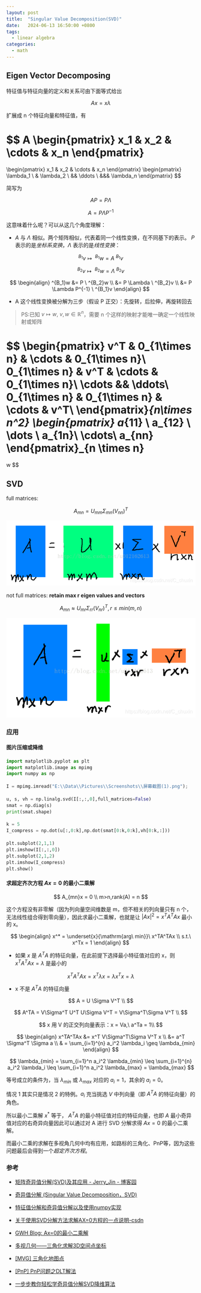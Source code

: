 ```yaml
---
layout: post
title:  "Singular Value Decomposition(SVD)"
date:   2024-06-13 16:50:00 +0800
tags: 
  - linear algebra
categories:
  - math
---
```


## Eigen Vector Decomposing

特征值与特征向量的定义和关系可由下面等式给出

$$
Ax = x\lambda
$$

扩展成 n 个特征向量和特征值，有

$$
A
\begin{pmatrix}
x_1 & x_2 & \cdots & x_n
\end{pmatrix}
=
\begin{pmatrix}
x_1 & x_2 & \cdots & x_n
\end{pmatrix}
\begin{pmatrix}
\lambda_1 \\
& \lambda_2 \\
&& \ddots \\
&&& \lambda_n
\end{pmatrix}
$$

简写为

$$
AP= P\Lambda
$$

$$
A= P \Lambda P^{-1}
$$

这意味着什么呢？可以从这几个角度理解：
- $A$ 与 $\Lambda$ 相似。两个矩阵相似，代表着同一个线性变换，在不同基下的表示。 $P$ 表示的是*坐标系变换*，$\Lambda$ 表示的是*线性变换*：


$$
^{B_1}v \mapsto \ ^{B_1}w =  A \  ^{B_1}v
$$

$$
^{B_2}v \mapsto \ ^{B_2}w =  \Lambda\ ^{B_2}v
$$

$$
\begin{align}
^{B_1}w &= P \  ^{B_2}w \\
        &= P \Lambda \ ^{B_2}v \\
        &= P \Lambda P^{-1} \ ^{B_1}v
\end{align}
$$

- A 这个线性变换被分解为三步（假设 P 正交）：先旋转，后拉伸，再旋转回去

>PS:已知 $v \mapsto w,\ v,w \in \mathbb{R}^n$，需要 n 个这样的映射才能唯一确定一个线性映射或矩阵

$$
\begin{pmatrix}
v^T & 0_{1\times n} & \cdots &  0_{1\times n}\\
0_{1\times n} & v^T & \cdots &  0_{1\times n}\\
\cdots && \ddots\\
0_{1\times n} & 0_{1\times n} & \cdots & v^T\\
\end{pmatrix}_{n\times n^2}
\begin{pmatrix}
a_{11} \\
a_{12} \\
\dots \\
a_{1n}\\
\cdots\\
a_{nn}
\end{pmatrix}_{n \times n}
=
w
$$

## SVD
full matrices: 

$$
A_{mn} = U_{mm}\Sigma_{mn}(V_{nn})^T
$$

![full_matrices](/assets/2024-06-13-SVD/full_matrices.png)

not full matrices: **retain max r eigen values and vectors**

$$
A_{mn} \approx U_{mr}\Sigma_{rr}(V_{nr})^T, r \leq min(m,n)
$$

![not_full_matrices](/assets/2024-06-13-SVD/not_full_matrices.png)

### 应用

#### 图片压缩或降维

```python
import matplotlib.pyplot as plt
import matplotlib.image as mpimg
import numpy as np

I = mpimg.imread("E:\\Data\\Pictures\\Screenshots\\屏幕截图(1).png");

u, s, vh = np.linalg.svd(I[:,:,0],full_matrices=False)
smat = np.diag(s)
print(smat.shape)

k = 5
I_compress = np.dot(u[:,0:k],np.dot(smat[0:k,0:k],vh[0:k,:]))

plt.subplot(2,1,1)
plt.imshow(I[:,:,0])
plt.subplot(2,1,2)
plt.imshow(I_compress)
plt.show()

```

#### 求超定齐次方程 $Ax = 0$ 的最小二乘解

$$
A_{mn}x = 0 \\ 
m>n,rank(A) = n
$$

这个方程没有非零解（因为列向量空间维数是 m，但不相关的列向量只有 n 个，无法线性组合得到零向量），因此求最小二乘解，也就是让 $\lvert Ax \rvert ^2 = x^TA^TAx$ 最小的 x。

$$
\begin{align}
x^* = \underset{x}{\mathrm{arg\ min}}\  x^TA^TAx \\ 
s.t.\  x^Tx = 1
\end{align}
$$

- 如果 $x$ 是 $A^TA$ 的特征向量，在此前提下选择最小特征值对应的 x，则 $x^TA^TAx  = \lambda$ 是最小的

$$
x^TA^TAx = x^T \lambda x = \lambda x^Tx = \lambda
$$

- x 不是 $A^TA$ 的特征向量

$$
A = U \Sigma V^T \\
$$

$$
A^TA = V\Sigma^T U^T U\Sigma V^T = V\Sigma^T\Sigma V^T \\ 
$$

$$
x 用 V 的正交列向量表示：x = Va,\ a^Ta = 1\\
$$

$$
\begin{align}
x^TA^TAx &= x^T V\Sigma^T\Sigma V^T x \\
&= a^T \Sigma^T \Sigma a \\
& = \sum_{i=1}^{n} a_i^2 \lambda_i \geq \lambda_{min}
\end{align}
$$

$$
\lambda_{min} = \sum_{i=1}^n a_i^2 \lambda_{min} \leq \sum_{i=1}^{n} a_i^2 \lambda_i \leq \sum_{i=1}^n a_i^2 \lambda_{max} = \lambda_{max}
$$

等号成立的条件为，当 $\lambda_{min}$ 或 $\lambda_{max}$ 对应的 $a_i = 1$，其余的 $a_i = 0$。

情况 1 其实只是情况 2 的特例。$a_i$ 充当挑选 $V$ 中列向量（即 $A^TA$ 的特征向量）的角色。

所以最小二乘解 $x^*$ 等于， $A^TA$ 的最小特征值对应的特征向量，也即 $A$ 最小奇异值对应的右奇异向量因此可以通过对 A 进行 SVD 分解求得 $Ax = 0$ 的最小二乘解。

而最小二乘的求解在多视角几何中均有应用，如路标的三角化、PnP等，因为这些问题最后会得到一个*超定齐次方程*。

### 参考

- [矩阵奇异值分解(SVD)及其应用 - Jerry_Jin - 博客园](https://www.cnblogs.com/jins-note/p/9637006.html)

- [奇异值分解 (Singular Value Decomposition，SVD) ](https://www.cnblogs.com/sun-a/p/13543735.html)
- [特征值分解和奇异值分解以及使用numpy实现](https://blog.csdn.net/C_chuxin/article/details/84898942)

- [关于使用SVD分解方法求解AX=0方程的一点说明-csdn](https://blog.csdn.net/zhyh1435589631/article/details/62218421)
- [GWH Blog: Ax=0的最小二乘解](https://gutsgwh1997.github.io/2020/04/03/Ax-0%E7%9A%84%E6%9C%80%E5%B0%8F%E4%BA%8C%E4%B9%98%E8%A7%A3/)

- [多视几何——三角化求解3D空间点坐标](https://zhuanlan.zhihu.com/p/55530787)
- [[MVG] 三角化地图点](https://zhuanlan.zhihu.com/p/63179478)

- [[PnP] PnP问题之DLT解法](https://zhuanlan.zhihu.com/p/58648937)

- [一步步教你轻松学奇异值分解SVD降维算法](https://bainingchao.github.io/2018/10/11/%E4%B8%80%E6%AD%A5%E6%AD%A5%E6%95%99%E4%BD%A0%E8%BD%BB%E6%9D%BE%E5%AD%A6%E5%A5%87%E5%BC%82%E5%80%BC%E5%88%86%E8%A7%A3SVD%E9%99%8D%E7%BB%B4%E7%AE%97%E6%B3%95/)